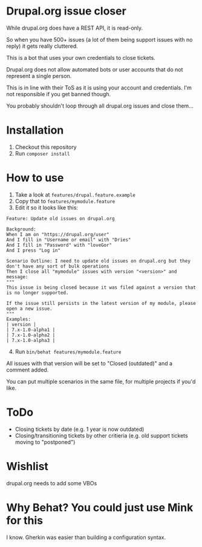 Drupal.org issue closer
===

While drupal.org does have a REST API, it is read-only.

So when you have 500+ issues (a lot of them being support issues with no reply) it gets really cluttered.

This is a bot that uses your own credentials to close tickets.

Drupal.org does not allow automated bots or user accounts that do not represent a single person.

This is in line with their ToS as it is using your account and credentials. I'm not responsible if you get banned though.

You probably shouldn't loop through all drupal.org issues and close them...

Installation
===
1. Checkout this repository
2. Run `composer install`

How to use
===
1. Take a look at `features/drupal.feature.example`
2. Copy that to `features/mymodule.feature`
3. Edit it so it looks like this:
```
Feature: Update old issues on drupal.org

Background:
When I am on "https://drupal.org/user"
And I fill in "Username or email" with "Dries"
And I fill in "Password" with "loveGor"
And I press "Log in"

Scenario Outline: I need to update old issues on drupal.org but they don't have any sort of bulk operations
Then I close all "mymodule" issues with version "<version>" and message:
"""
This issue is being closed because it was filed against a version that is no longer supported.

If the issue still persists in the latest version of my module, please open a new issue.
"""
Examples:
| version |
| 7.x-1.0-alpha1 |
| 7.x-1.0-alpha2 |
| 7.x-1.0-alpha3 |
```
4. Run `bin/behat features/mymodule.feature`

All issues with that version will be set to "Closed (outdated)" and a comment added.

You can put multiple scenarios in the same file, for multiple projects if you'd like.

ToDo
===
- Closing tickets by date (e.g. 1 year is now outdated)
- Closing/transitioning tickets by other critieria (e.g. old support tickets moving to "postponed")

Wishlist
===
drupal.org needs to add some VBOs

Why Behat? You could just use Mink for this
===
I know. Gherkin was easier than building a configuration syntax.
